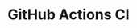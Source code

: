# GitHub Actions CI












































































































































































































































































































































































































































































































































































































































































































































































































































































































































































































































































































































































































































































































































































































































































































































































































































































































































































































































































































































































































































































































































































































































































































































































































































































































































































































































































































































































































































































































































































































































































